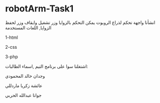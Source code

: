# robotArm-Task1

انشأنا واجهة تحكم لذراع الروبوت يمكن التحكم بالزوايا وزر تشغيل وايقاف وزر لحفظ الزوايا, اللغات المستخدمة

1-html

2-css

3-php

اشتغلنا سوا على برنامج التيم ,اسماء الطالبات:

وجدان خالد المحمودي 

عائشة زكريا ماردللي 

جوانا عبدالله الحربي
